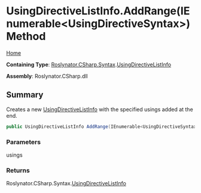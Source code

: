 # UsingDirectiveListInfo\.AddRange\(IEnumerable\<UsingDirectiveSyntax>\) Method

[Home](../../../../../README.md)

**Containing Type**: [Roslynator.CSharp.Syntax](../../README.md)\.[UsingDirectiveListInfo](../README.md)

**Assembly**: Roslynator\.CSharp\.dll

## Summary

Creates a new [UsingDirectiveListInfo](../README.md) with the specified usings added at the end\.

```csharp
public UsingDirectiveListInfo AddRange(IEnumerable<UsingDirectiveSyntax> usings)
```

### Parameters

usings



### Returns

Roslynator\.CSharp\.Syntax\.[UsingDirectiveListInfo](../README.md)

